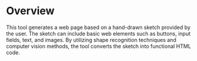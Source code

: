 # Overview
This tool generates a web page based on a hand-drawn sketch provided by the user. The sketch can include basic web elements such as buttons, input fields, text, and images. By utilizing shape recognition techniques and computer vision methods, the tool converts the sketch into functional HTML code.

